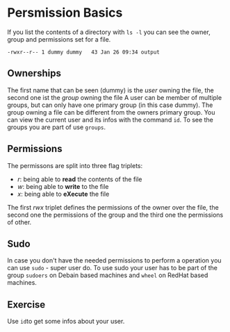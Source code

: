 # Persmission Basics
If you list the contents of a directory with `ls -l` you can see the owner, group and permissions set for a file.

```
-rwxr--r-- 1 dummy dummy   43 Jan 26 09:34 output
```

## Ownerships
The first name that can be seen (dummy) is the *user* owning the file, the second one ist the *group* owning the file
A user can be member of multiple groups, but can only have one primary group (in this case dummy). The group owning a file can be different from the owners primary group.
You can view the current user and its infos with the command `id`. To see the groups you are part of use `groups`. 

## Permissions
The permissons are split into three flag triplets:
- *r*: being able to **read** the contents of the file
- *w*: being able to **write** to the file
- *x*: being able to **eXecute** the file

The first *rwx* triplet defines the permissions of the owner over the file, the second one the permissions of the group and the third one the permissions of other.

## Sudo 
In case you don't have the needed permissions to perform a operation you can use `sudo` - super user do. To use sudo your user has to be part of the group `sudoers` on Debain based machines and `wheel` on RedHat based machines.

## Exercise
Use `id`to get some infos about your user.

